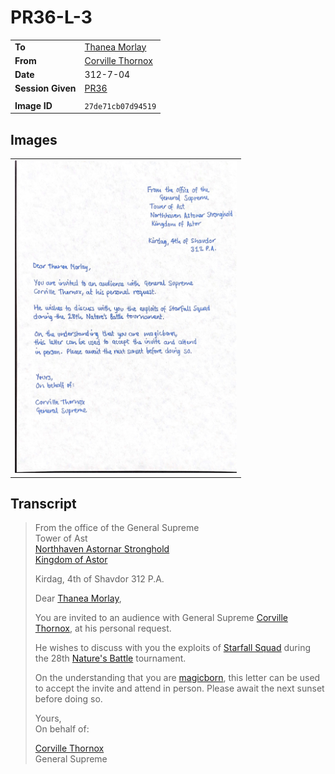 # PR36-L-3

|||
| --- | --- |
| **To** | [Thanea Morlay](../characters/thanea-morlay.md) | letter.1
| **From** | [Corville Thornox](../characters/corville-thornox.md) |
| **Date** | 312-7-04 |
| **Session Given** | [PR36](../sessions/completed/PR36.md) |
|||
| **Image ID** | `27de71cb07d94519` |

## Images

||
|:---:|
| <img src="https://raw.githubusercontent.com/jesskelsall/astarus-images/main/letters/27de71cb07d94519.jpg" height="500" /> |

## Transcript

> From the office of the General Supreme  
> Tower of Ast  
> [Northhaven Astornar Stronghold](../places/strongholds/northhaven-astornar-stronghold.md)  
> [Kingdom of Astor](../civilisations/kingdom-of-astor/kingdom-of-astor.md)
>
> Kirdag, 4th of Shavdor 312 P.A.
>
> Dear [Thanea Morlay](../characters/thanea-morlay.md),
>
> You are invited to an audience with General Supreme [Corville Thornox](../characters/corville-thornox.md), at his personal request.
>
> He wishes to discuss with you the exploits of [Starfall Squad](../organisations/astorrel/squads/starfall-squad.md) during the 28th [Nature's Battle](../mechanics/roleplay/natures-battle.md) tournament.
>
> On the understanding that you are [magicborn](../civilisations/kingdom-of-astor/magicborn.md), this letter can be used to accept the invite and attend in person. Please await the next sunset before doing so.
>
> Yours,  
> On behalf of:
>
> [Corville Thornox](../characters/corville-thornox.md)  
> General Supreme
